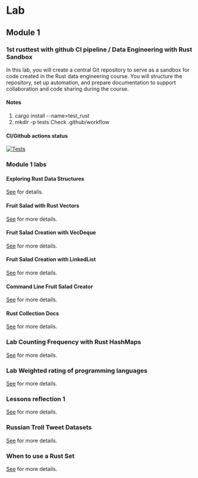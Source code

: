 # Lab

## Module 1

### 1st rusttest with github CI pipeline / Data Engineering with Rust Sandbox

In this lab, you will create a central Git repository to serve as a sandbox for code created in the Rust data engineering course. You will structure the repository, set up automation, and prepare documentation to support collaboration and code sharing during the course.

#### Notes
1. cargo install --name=test_rust
2. mkdir -p tests
Check .github/workflow

#### CI/Github actions status
[![Tests](https://github.com/rojala/test_rst_mod_/actions/workflows/test.yml/badge.svg)](https://github.com/rojala/test_rst_mod_/actions/workflows/test.yml)


### Module 1 labs
#### Exploring Rust Data Structures
[See](module1/lab1_rust_data_structures/README.md) for details.

#### Fruit Salad with Rust Vectors
[See](module1/fruit-salad/Readme.md) for more details.

#### Fruit Salad Creation with VecDeque
[See](module1/fruit-salad-vecdeq/Readme.md) for more details.

#### Fruit Salad Creation with LinkedList
[See](module1/fruit-salad-linkedlist/Readme.md) for more details.

#### Command Line Fruit Salad Creator
[See](module1/fruit-salad-cli/Readme.md) for more details.

#### Rust Collection Docs
[See](module1/rust-collection-docs/Readme.md) for more details.

### Lab Counting Frequency with Rust HashMaps
[See](module1/counting-frequency/Readme.md) for more details.

### Lab Weighted rating of programming languages
[See](module1/weighted-rating-of-programminglanguages/Readme.md) for more details.

### Lessons reflection 1
[See](module1/lessons-reflection-1/Readme.md) for more details.

### Russian Troll Tweet Datasets
[See](module1/rus-troll-tweet-dataset/Readme.md) for more details.

### When to use a Rust Set
[See](module1/when-to-use-rust-set/Readme.md) for more details.